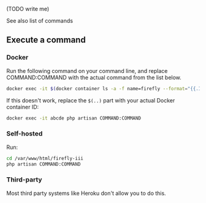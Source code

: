 (TODO write me)

See also list of commands

## Execute a command

### Docker

Run the following command on your command line, and replace COMMAND:COMMAND with the actual command from the list below.

```bash
docker exec -it $(docker container ls -a -f name=firefly --format="{{.ID}}") php artisan COMMAND:COMMAND
```

If this doesn't work, replace the `$(..)` part with your actual Docker container ID:

```bash
docker exec -it abcde php artisan COMMAND:COMMAND
```

### Self-hosted

Run:

```bash
cd /var/www/html/firefly-iii
php artisan COMMAND:COMMAND
```

### Third-party

Most third party systems like Heroku don't allow you to do this.
